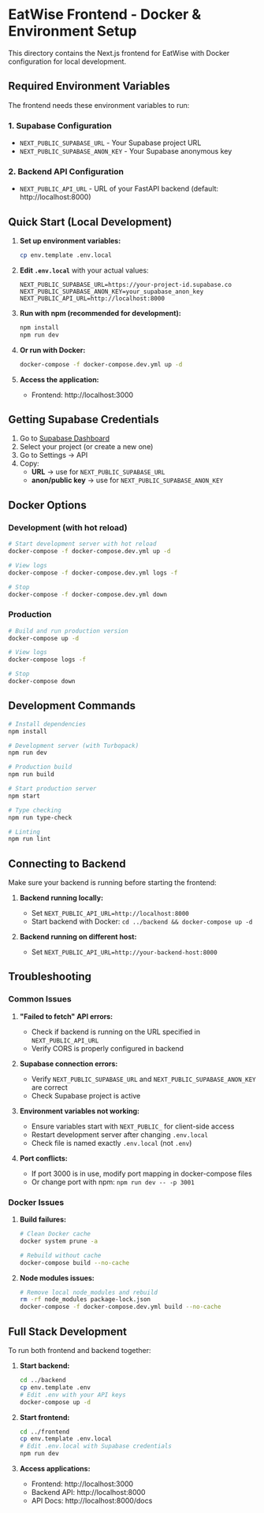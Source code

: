 # EatWise Frontend - Docker & Environment Setup

This directory contains the Next.js frontend for EatWise with Docker configuration for local development.

## Required Environment Variables

The frontend needs these environment variables to run:

### 1. Supabase Configuration
- `NEXT_PUBLIC_SUPABASE_URL` - Your Supabase project URL
- `NEXT_PUBLIC_SUPABASE_ANON_KEY` - Your Supabase anonymous key

### 2. Backend API Configuration  
- `NEXT_PUBLIC_API_URL` - URL of your FastAPI backend (default: http://localhost:8000)

## Quick Start (Local Development)

1. **Set up environment variables:**
   ```bash
   cp env.template .env.local
   ```

2. **Edit `.env.local`** with your actual values:
   ```env
   NEXT_PUBLIC_SUPABASE_URL=https://your-project-id.supabase.co
   NEXT_PUBLIC_SUPABASE_ANON_KEY=your_supabase_anon_key
   NEXT_PUBLIC_API_URL=http://localhost:8000
   ```

3. **Run with npm (recommended for development):**
   ```bash
   npm install
   npm run dev
   ```

4. **Or run with Docker:**
   ```bash
   docker-compose -f docker-compose.dev.yml up -d
   ```

5. **Access the application:**
   - Frontend: http://localhost:3000

## Getting Supabase Credentials

1. Go to [Supabase Dashboard](https://app.supabase.com)
2. Select your project (or create a new one)
3. Go to Settings → API
4. Copy:
   - **URL** → use for `NEXT_PUBLIC_SUPABASE_URL`
   - **anon/public key** → use for `NEXT_PUBLIC_SUPABASE_ANON_KEY`

## Docker Options

### Development (with hot reload)
```bash
# Start development server with hot reload
docker-compose -f docker-compose.dev.yml up -d

# View logs
docker-compose -f docker-compose.dev.yml logs -f

# Stop
docker-compose -f docker-compose.dev.yml down
```

### Production
```bash
# Build and run production version
docker-compose up -d

# View logs
docker-compose logs -f

# Stop
docker-compose down
```

## Development Commands

```bash
# Install dependencies
npm install

# Development server (with Turbopack)
npm run dev

# Production build
npm run build

# Start production server
npm start

# Type checking
npm run type-check

# Linting
npm run lint
```

## Connecting to Backend

Make sure your backend is running before starting the frontend:

1. **Backend running locally:**
   - Set `NEXT_PUBLIC_API_URL=http://localhost:8000`
   - Start backend with Docker: `cd ../backend && docker-compose up -d`

2. **Backend running on different host:**
   - Set `NEXT_PUBLIC_API_URL=http://your-backend-host:8000`

## Troubleshooting

### Common Issues

1. **"Failed to fetch" API errors:**
   - Check if backend is running on the URL specified in `NEXT_PUBLIC_API_URL`
   - Verify CORS is properly configured in backend

2. **Supabase connection errors:**
   - Verify `NEXT_PUBLIC_SUPABASE_URL` and `NEXT_PUBLIC_SUPABASE_ANON_KEY` are correct
   - Check Supabase project is active

3. **Environment variables not working:**
   - Ensure variables start with `NEXT_PUBLIC_` for client-side access
   - Restart development server after changing `.env.local`
   - Check file is named exactly `.env.local` (not `.env`)

4. **Port conflicts:**
   - If port 3000 is in use, modify port mapping in docker-compose files
   - Or change port with npm: `npm run dev -- -p 3001`

### Docker Issues

1. **Build failures:**
   ```bash
   # Clean Docker cache
   docker system prune -a
   
   # Rebuild without cache
   docker-compose build --no-cache
   ```

2. **Node modules issues:**
   ```bash
   # Remove local node_modules and rebuild
   rm -rf node_modules package-lock.json
   docker-compose -f docker-compose.dev.yml build --no-cache
   ```

## Full Stack Development

To run both frontend and backend together:

1. **Start backend:**
   ```bash
   cd ../backend
   cp env.template .env
   # Edit .env with your API keys
   docker-compose up -d
   ```

2. **Start frontend:**
   ```bash
   cd ../frontend
   cp env.template .env.local
   # Edit .env.local with Supabase credentials
   npm run dev
   ```

3. **Access applications:**
   - Frontend: http://localhost:3000
   - Backend API: http://localhost:8000
   - API Docs: http://localhost:8000/docs